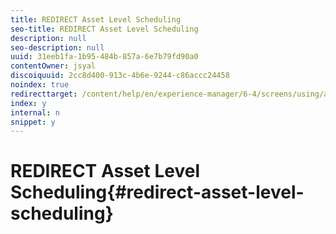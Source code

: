 ```yaml
---
title: REDIRECT Asset Level Scheduling
seo-title: REDIRECT Asset Level Scheduling
description: null
seo-description: null
uuid: 31eeb1fa-1b95-484b-857a-6e7b79fd90a0
contentOwner: jsyal
discoiquuid: 2cc8d400-913c-4b6e-9244-c86accc24458
noindex: true
redirecttarget: /content/help/en/experience-manager/6-4/screens/using/asset-level-scheduling
index: y
internal: n
snippet: y
---
```


# REDIRECT Asset Level Scheduling{#redirect-asset-level-scheduling}

